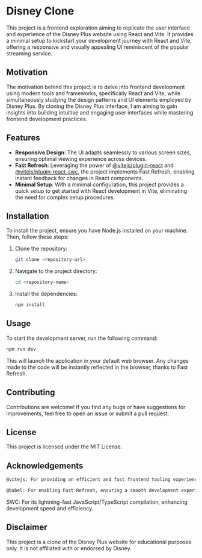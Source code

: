 # Disney Clone

This project is a frontend exploration aiming to replicate the user interface and experience of the Disney Plus website using React and Vite. It provides a minimal setup to kickstart your development journey with React and Vite, offering a responsive and visually appealing UI reminiscent of the popular streaming service.

## Motivation

The motivation behind this project is to delve into frontend development using modern tools and frameworks, specifically React and Vite, while simultaneously studying the design patterns and UI elements employed by Disney Plus. By cloning the Disney Plus interface, I am aiming to gain insights into building intuitive and engaging user interfaces while mastering frontend development practices.

## Features

- **Responsive Design**: The UI adapts seamlessly to various screen sizes, ensuring optimal viewing experience across devices.
- **Fast Refresh**: Leveraging the power of [@vitejs/plugin-react](https://github.com/vitejs/vite-plugin-react/blob/main/packages/plugin-react/README.md) and [@vitejs/plugin-react-swc](https://github.com/vitejs/vite-plugin-react-swc), the project implements Fast Refresh, enabling instant feedback for changes in React components.
- **Minimal Setup**: With a minimal configuration, this project provides a quick setup to get started with React development in Vite, eliminating the need for complex setup procedures.

## Installation

To install the project, ensure you have Node.js installed on your machine. Then, follow these steps:

1. Clone the repository:

    ```bash
    git clone <repository-url>
    ```

2. Navigate to the project directory:

    ```bash
    cd <repository-name>
    ```

3. Install the dependencies:

    ```bash
    npm install
    ```

## Usage

To start the development server, run the following command:

```bash
npm run dev
```


This will launch the application in your default web browser. Any changes made to the code will be instantly reflected in the browser, thanks to Fast Refresh.

## Contributing
Contributions are welcome! If you find any bugs or have suggestions for improvements, feel free to open an issue or submit a pull request.

## License
This project is licensed under the MIT License.

## Acknowledgements
```bash
@vitejs: For providing an efficient and fast frontend tooling experience.
```
```bash
@babel: For enabling Fast Refresh, ensuring a smooth development experience with React.
```
SWC: For its lightning-fast JavaScript/TypeScript compilation, enhancing development speed and efficiency.

## Disclaimer
This project is a clone of the Disney Plus website for educational purposes only. It is not affiliated with or endorsed by Disney.
